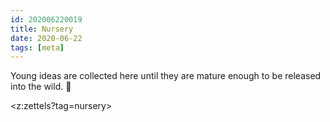 ```yaml
---
id: 202006220019
title: Nursery
date: 2020-06-22
tags: [meta]
---
```


Young ideas are collected here until they are mature enough to be released into the wild. 🍃

<z:zettels?tag=nursery>
